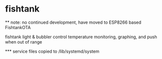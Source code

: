 # fishtank
** note: no continued development, have moved to ESP8266 based FishtankOTA

fishtank light & bubbler control
temperature monitoring, graphing, and push when out of range

*** service files copied to /lib/systemd/system

